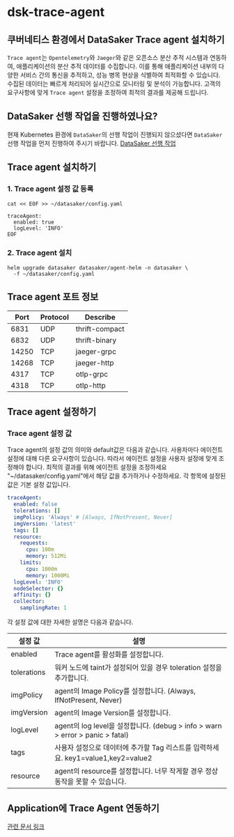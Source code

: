 # dsk-trace-agent

## 쿠버네티스 환경에서 DataSaker Trace agent 설치하기

`Trace agent`는 `Opentelemetry`와 `Jaeger`와 같은 오픈소스 분산 추적 시스템과 연동하여, 애플리케이션의 분산 추적 데이터를 수집합니다. 이를 통해 애플리케이션 내부의 다양한 서비스 간의 통신을 추적하고, 성능 병목 현상을 식별하여 최적화할 수 있습니다. 수집된 데이터는 빠르게 처리되어 실시간으로 모니터링 및 분석이 가능합니다. 고객의 요구사항에 맞게 `Trace agent` 설정을 조정하여 최적의 결과를 제공해 드립니다.

## DataSaker 선행 작업을 진행하였나요?

현재 Kubernetes 환경에 `DataSaker`의 선행 작업이 진행되지 않으셨다면 `DataSaker` 선행 작업을 먼저 진행하여 주시기 바랍니다. [DataSaker 선행 작업](README.md)

## Trace agent 설치하기

### 1. Trace agent 설정 값 등록

```shell
cat << EOF >> ~/datasaker/config.yaml

traceAgent:
  enabled: true
  logLevel: 'INFO'
EOF
```

### 2. Trace agent 설치

```shell
helm upgrade datasaker datasaker/agent-helm -n datasaker \
  -f ~/datasaker/config.yaml
```

## Trace agent 포트 정보

| Port  | Protocol | Describe       |
| ----- | -------- | -------------- |
| 6831  | UDP      | thrift-compact |
| 6832  | UDP      | thrift-binary  |
| 14250 | TCP      | jaeger-grpc    |
| 14268 | TCP      | jaeger-http    |
| 4317  | TCP      | otlp-grpc      |
| 4318  | TCP      | otlp-http      |

## Trace agent 설정하기

### Trace agent 설정 값

Trace agent의 설정 값의 의미와 default값은 다음과 같습니다. 사용자마다 에이전트 설정에 대해 다른 요구사항이 있습니다. 따라서 에이전트 설정을 사용자 설정에 맞게 조정해야 합니다. 최적의 결과를 위해 에이전트 설정을 조정하세요 "\~/datasaker/config.yaml"에서 해당 값을 추가하거나 수정하세요. 각 항목에 설정된 값은 기본 설정 값입니다.

```yaml
traceAgent:
  enabled: false
  tolerations: []
  imgPolicy: 'Always' # [Always, IfNotPresent, Never]
  imgVersion: 'latest'
  tags: []
  resource:
    requests:
      cpu: 100m
      memory: 512Mi
    limits:
      cpu: 1000m
      memory: 1000Mi
  logLevel: 'INFO'
  nodeSelector: {}
  affinity: {}
  collector:
    samplingRate: 1
```

각 설정 값에 대한 자세한 설명은 다음과 같습니다.

| 설정 값        | 설명                                                                     |
| ----------- | ---------------------------------------------------------------------- |
| enabled     | Trace agent를 활성화를 설정합니다.                                               |
| tolerations | 워커 노드에 taint가 설정되어 있을 경우 toleration 설정을 추가합니다.                         |
| imgPolicy   | agent의 Image Policy를 설정합니다. (Always, IfNotPresent, Never)              |
| imgVersion  | agent의 Image Version를 설정합니다.                                           |
| logLevel    | agent의 log level을 설정합니다. (debug > info > warn > error > panic > fatal) |
| tags        | 사용자 설정으로 데이터에 추가할 Tag 리스트를 입력하세요. key1=value1,key2=value2              |
| resource    | agent의 resource를 설정합니다. 너무 작게할 경우 정상동작을 못할 수 있습니다.                     |

## Application에 Trace Agent 연동하기

[관련 문서 링크](https://github.com/datasaker/documentation/tree/main/settings/dsk-trace-agent/Instrumentation)
